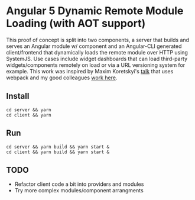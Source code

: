 # Angular 5 Dynamic Remote Module Loading (with AOT support)

This proof of concept is split into two components, a server that builds and serves an Angular module w/ component and an Angular-CLI generated client/frontend that dynamically loads the remote module over HTTP using SystemJS. Use cases include widget dashboards that can load third-party widgets/components remotely on load or via a URL versioning system for example. This work was inspired by Maxim Koretskyi's [talk](https://www.youtube.com/watch?v=pERhnBBae2k) that uses webpack and my good colleagues [work here](https://github.com/paucls/angular-pluggable-architecture).

## Install

```
cd server && yarn
cd client && yarn
```

## Run

```
cd server && yarn build && yarn start &
cd client && yarn build && yarn start &
```

## TODO

* Refactor client code a bit into providers and modules
* Try more complex modules/component arrangments 
